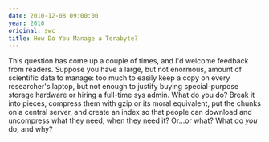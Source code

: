 ```yaml
---
date: 2010-12-08 09:00:00
year: 2010
original: swc
title: How Do You Manage a Terabyte?
---
```

<p>This question has come up a couple of times, and I'd welcome feedback from readers. Suppose you have a large, but not enormous, amount of scientific data to manage: too much to easily keep a copy on every researcher's laptop, but not enough to justify buying special-purpose storage hardware or hiring a full-time sys admin.  What do you do?  Break it into pieces, compress them with gzip or its moral equivalent, put the chunks on a central server, and create an index so that people can download and uncompress what they need, when they need it? Or...or what? What do <em>you</em> do, and why?</p>
